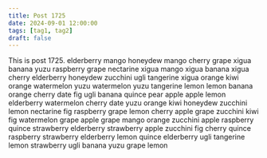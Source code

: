 ```yaml
---
title: Post 1725
date: 2024-09-01 12:00:00
tags: [tag1, tag2]
draft: false
---
```

This is post 1725.
elderberry
mango
honeydew
mango
cherry
grape
xigua
banana
yuzu
raspberry
grape
nectarine
xigua
mango
xigua
banana
xigua
cherry
elderberry
honeydew
zucchini
ugli
tangerine
xigua
orange
kiwi
orange
watermelon
yuzu
watermelon
yuzu
tangerine
lemon
lemon
banana
orange
cherry
date
fig
ugli
banana
quince
pear
apple
apple
lemon
elderberry
watermelon
cherry
date
yuzu
orange
kiwi
honeydew
zucchini
lemon
nectarine
fig
raspberry
grape
lemon
cherry
apple
grape
zucchini
kiwi
fig
watermelon
grape
apple
grape
mango
orange
zucchini
apple
raspberry
quince
strawberry
elderberry
strawberry
apple
zucchini
fig
cherry
quince
raspberry
strawberry
elderberry
lemon
quince
elderberry
ugli
tangerine
lemon
strawberry
ugli
banana
yuzu
grape
lemon

